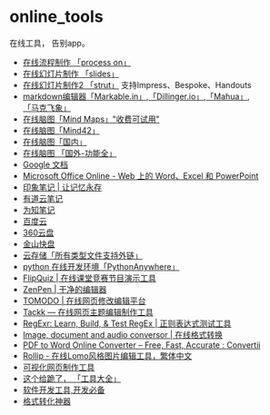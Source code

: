online_tools
============

在线工具， 告别app。

* [在线流程制作 「process on」][4]
* [在线幻灯片制作 「slides」][5]
* [在线幻灯片制作2 「strut」][6]  支持Impress、Bespoke、Handouts
* [markdown编辑器「Markable.in」][0],[「Dillinger.io」][1],[「Mahua」][2],[「马克飞象」][3]
* [在线脑图「Mind Maps」"收费可试用"](http://www.mindmeister.com/public)
* [在线脑图「Mind42」](https://mind42.com/signin)
* [在线脑图「国内」](http://naotu.baidu.com/#)
* [在线脑图 「国外-功能全」](https://www.mindomo.com/mindmap/ownedByMe)
* [Google 文档](https://docs.google.com)
* [Microsoft Office Online - Web 上的 Word、Excel 和 PowerPoint](https://office.com/start/default.aspx)
* [印象笔记 | 让记忆永存](https://www.yinxiang.com/)
* [有道云笔记](https://note.youdao.com/web/?version=529952)
* [为知笔记](https://note.wiz.cn/login)
* [百度云](http://pan.baidu.com/disk/home)
* [360云盘](http://yunpan.360.cn/)
* [金山快盘](http://www.kuaipan.cn/)
* [云存储「所有类型文件支持外链」](https://portal.qiniu.com/signup?code=3lkleyn0zr7ma)
* [python 在线开发环境「PythonAnywhere」](https://www.pythonanywhere.com/)
* [FlipQuiz | 在线课堂竞赛节目演示工具](http://flipquiz.me/)
* [ZenPen | 干净的编辑器](http://www.zenpen.io/)
* [TOMODO | 在线网页修改编辑平台](http://www.tomodo.com/)
* [Tackk — 在线网页主题编辑制作工具](https://tackk.com/)
* [RegExr: Learn, Build, & Test RegEx | 正则表达式测试工具](http://www.regexr.com/)
* [Image, document and audio conversor | 在线格式转换](http://ilovefile.com/)
* [PDF to Word Online Converter – Free, Fast, Accurate : Convertii](http://convertii.com/)
* [Rollip - 在线Lomo风格图片编辑工具，繁体中文](http://www.rollip.com/)
* [可视化网页制作工具](https://webflow.com/dashboard)
* [这个给跪了， 「工具大全」](http://util.io/list)
* [软件开发工具,开发必备](http://xslt.online-toolz.com/)
* [格式转化神器](http://www.zamzar.com/)

[4]:http://WWW.PROCESSON.COM
[5]:http://slides.com/
[6]:http://strut.io/editor/
[0]:http://markable.in/editor/
[1]:http://dillinger.io/
[2]:http://mahua.jser.me/
[3]:http://maxiang.info/
